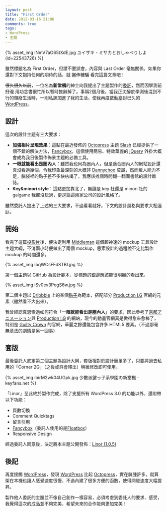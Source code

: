 ```yaml
---
layout: post
title: "First Order"
date: 2012-03-16 21:06
comments: true
tags:
- WordPress
- 主題
---
```

{% asset_img iNmV7aO65tXdE.jpg ユイザキ - ミサカとおしゃべりしよ (id=22543726) %}

雖然標題名為 First Order，但請不要誤會，內容與 Last Order 毫無關係，如果你還對下文抱持任何的期待的話，就 <del>當作被騙</del> 看完這篇文章吧！

<del>很久很久以前</del>，一位名為**新堂楓**的紳士向我提出了主題製作的[委託](http://zespia.tw/blog/2011/05/27/corner-theme/#comment-418034559)，然而因學測前 <del>打混</del> 用功念書很忙所以暫時推辭掉了。事隔2個月後，當我正沈醉於學測後混到不行的頹廢生活時，一則私訊闖進了我的生活，使我再度啟動塵封已久的 [WordPress]。

<!-- more -->

## 設計

這次的設計主題有三大要求：

- **加強相片呈現效果**：這點在最近發佈的 [Octopress] 主題 [Slash](http://zespia.tw/Octopress-Theme-Slash/index_tw.html) 已經提供了一個不錯的解決方法，[Fancybox]，這個使用簡易、特效華麗的 [jQuery] 外掛大概會成為我日後製作佈景主題的必備工具。
- **一眼就能看出是圈內人**：雖然我也同為圈內人，但是適合圈內人的網站設計還真沒看過幾個，令我印象最深刻的大概非 [Dannychoo] 莫屬，然而敝人能力不足，腦袋裡的點子差不多快枯竭了，我應該找個時間翻一翻圖書館的設計雜誌。
- **Key&minori style**：這點更加靠北了，無論是 key 社還是 minori 社的 galgame 我都沒玩過，更遑論這兩家公司的設計風格了。

雖然委託人提出了上述的三大要求，不過看看就好，下文的設計風格與要求大相逕庭。

## 開始

看完了這篇[投影片](http://www.slideshare.net/EvenWu/middleman)後，便決定利用 [Middleman] 這個超神速的 mockup 工具設計主題大綱，不消兩小時便做出了兩個 mockup，思索設計的過程說不定比製作 mockup 的時間還多。

{% asset_img ibqWCsFFdSTBI.jpg %}

第一個主題以 [GitHub] 為設計範本，從標題的銀邊應該能很明顯的看出來。

{% asset_img iSv0ev3PogS6w.jpg %}

第二個主題以 [Dribbble] 上的某個[點子](http://dribbble.com/shots/438559-Pointz-Map-based-service?list=tags&tag=web)為範本，搭配部分 [Production I.G] 官網的元素（雖然看不大出來）。

我曾經認真思索過如何符合「**一眼就能看出是圈內人**」的要求，因此參考了[京都アニメーション]與 [Production I.G] 的網站，現今的動畫官網真是做得愈來愈棒了，特別是 [Guilty Crown] 的官網，華麗之餘還能包含許多 HTML5 要素。（不過那毫無章法的劇情是另一回事）

## 套版

最後委託人底定第二個主題為設計大綱，套版相對於設計簡單多了，只要將過去私用的「Corner 2G」（之後或許會釋出）稍微修改即可使用。

{% asset_img ibirM2wk04UGpk.jpg 少數派鍵っ子系學園の新堂楓 - keyfans.net %}

「Linor」至此終於製作完成，除了支援所有 WordPress 3.0 的功能以外，還附帶以下功能：

- 頁數切換
- Comment Quicktags
- 留言引用
- [Fancybox]（委託人使用的是[Floatbox](http://floatboxjs.com/)）
- Responsive Design

經過委託人同意後，決定將本主題公開發佈：[Linor (1.0.5)](http://zespia.tw/themes/linor/linor-1.0.5.zip)

## 後記

再度接觸 [WordPress]，發現 [WordPress] 比起 [Octopress]，實在臃腫許多，就算架在本機也讓人感覺速度很慢，不過內建了很多方便的函數，使得開發速度大幅提昇。

製作他人委託的主題並不像自己創作一樣容易，必須考慮到委託人的要求、感受，我覺得這次的成品並不夠完美，希望未來的合作能夠更加完美！

[WordPress]: http://wordpress.org/
[Octopress]: http://octopress.org/
[Fancybox]: http://fancyapps.com/fancybox/
[jQuery]: http://jquery.com/
[Dannychoo]: http://www.dannychoo.com/
[Middleman]: http://middlemanapp.com/
[GitHub]: https://github.com
[Dribbble]: http://dribbble.com/
[Production I.G]: http://www.production-ig.co.jp/
[京都アニメーション]: http://www.kyotoanimation.co.jp/
[Guilty Crown]: http://www.guilty-crown.jp/

